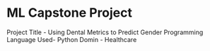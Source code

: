 # ML Capstone Project
Project Title - Using Dental Metrics to Predict Gender
Programming Language Used- Python
Domin - Healthcare


